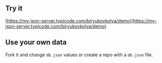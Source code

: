 ## Try it

[https://my-json-server.typicode.com/biryukovkolya/demo](https://my-json-server.typicode.com/biryukovkolya/demo)

## Use your own data

Fork it and change `db.json` values or create a repo with a `db.json` file.
